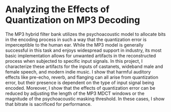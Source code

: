 # Analyzing the Effects of Quantization on MP3 Decoding

The MP3 hybrid filter bank utilizes the psychoacoustic model to allocate bits in the encoding process in such a way that the quantization error is imperceptible to the human ear. While the MP3 model is generally successful in this task and enjoys widespread support in industry, its most basic implementation allows for unwanted artifacts in the reconstructed process when subjected to specific input signals. In this project, I characterize these artifacts for the inputs of castanets, wideband male and female speech, and modern indie music. I show that harmful auditory effects like pre-echo, reverb, and flanging can all arise from quantization error, but their presence is dependent on the type of input signal being encoded. Moreover, I show that the effects of quantization error can be reduced by adjusting the length of the MP3 MDCT windows or the magnitude of the psychoacoustic masking threshold. In these cases, I show that bitrate is sacrificed for performance.
